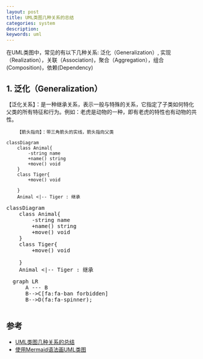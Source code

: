 ```yaml
---
layout: post
title: UML类图几种关系的总结
categories: system
description: 
keywords: uml
---
```


在UML类图中，常见的有以下几种关系: 泛化（Generalization）,  实现（Realization），关联（Association)，聚合（Aggregation），组合(Composition)，依赖(Dependency)


## 1. 泛化（Generalization）

【泛化关系】：是一种继承关系，表示一般与特殊的关系，它指定了子类如何特化父类的所有特征和行为。例如：老虎是动物的一种，即有老虎的特性也有动物的共性。

        【箭头指向】：带三角箭头的实线，箭头指向父类
        
```mermaid
classDiagram
    class Animal{
        -string name
        +name() string
        +move() void
    }
    class Tiger{
        +move() void
        
    }
    Animal <|-- Tiger : 继承
``` 


<pre class="mermaid">
classDiagram
    class Animal{
        -string name
        +name() string
        +move() void
    }
    class Tiger{
        +move() void
        
    }
    Animal <|-- Tiger : 继承
</pre>

<body>
    <pre class="mermaid">
  graph LR
      A --- B
      B-->C[fa:fa-ban forbidden]
      B-->D(fa:fa-spinner);
    </pre>
    <script src="https://cdn.jsdelivr.net/npm/mermaid/dist/mermaid.min.js"></script>
    <script>
      mermaid.initialize({ startOnLoad: true });
    </script>
</body>

## 参考

* [UML类图几种关系的总结](https://www.open-open.com/lib/view/open1328059700311.html)
* [使用Mermaid语法画UML类图](https://www.cnblogs.com/mybdss/p/14958781.html])
